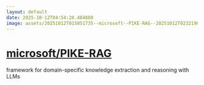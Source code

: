 ```yaml
---
layout: default
date: 2025-10-12T04:54:20.484888
image: assets/20251012T015051735--microsoft--PIKE-RAG--20251012T023219097--cropped.png
---
```


# [microsoft/PIKE-RAG](https://github.com/microsoft/PIKE-RAG)

framework for domain-specific knowledge extraction and reasoning with LLMs
